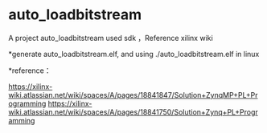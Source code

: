 # auto_loadbitstream
A project auto_loadbitstream  used sdk ，Reference xilinx wiki

*generate auto_loadbitstream.elf, and using ./auto_loadbitstream.elf in linux 

*reference：

https://xilinx-wiki.atlassian.net/wiki/spaces/A/pages/18841847/Solution+ZynqMP+PL+Programming
https://xilinx-wiki.atlassian.net/wiki/spaces/A/pages/18841750/Solution+Zynq+PL+Programming

